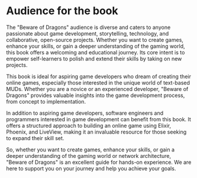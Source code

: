 # Audience for the book

The "Beware of Dragons" audience is diverse and caters to anyone passionate about game development, storytelling, technology, and collaborative, open-source projects. Whether you want to create games, enhance your skills, or gain a deeper understanding of the gaming world, this book offers a welcoming and educational journey. Its core intent is to empower self-learners to polish and extend their skills by taking on new projects.

This book is ideal for aspiring game developers who dream of creating their online games, especially those interested in the unique world of text-based MUDs. Whether you are a novice or an experienced developer, "Beware of Dragons" provides valuable insights into the game development process, from concept to implementation.

In addition to aspiring game developers, software engineers and programmers interested in game development can benefit from this book. It offers a structured approach to building an online game using Elixir, Phoenix, and LiveView, making it an invaluable resource for those seeking to expand their skill set.

So, whether you want to create games, enhance your skills, or gain a deeper understanding of the gaming world or network architecture, "Beware of Dragons" is an excellent guide for hands-on experience. We are here to support you on your journey and help you achieve your goals.
